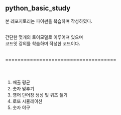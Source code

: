 ## python_basic_study

본 레포지토리는 파이썬을 복습하며 작성하였다. <br>

<br>
간단한 몇개의 토이모델로 이루어져 있으며<br>
코드잇 강의를 학습하며 작성한 코드이다.
<br>

## ------------------------------------
<br>

1. 매출 평균<br>
2. 숫자 맞추기<br>
3. 영어 단어장 생성 및 퀴즈 풀기<br>
4. 로또 시뮬레이션<br>
5. 숫자 야구 
